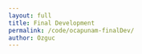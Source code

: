 ```yaml
---
layout: full
title: Final Development
permalink: /code/ocapunam-finalDev/
author: Ozguc
---
```



<canvas id="Boids" width="640" height="640" style="position: absolute; left: 0; top: 0;"></canvas>

<script deferred type="module">


import * as T from '../lib/module.js'

import OzRenderer from '../ocapunam/OzRenderer-finalDev.js'
import BoidsRenderer from '../ocapunam/BoidsRenderer.js'

let dt = 0

let terrain = new T.Object3D(), sky = new T.Object3D()

let subDiv = 256
let dim = 1e3

let boids = new BoidsRenderer({
    boidCount: 50,
    width: subDiv,
    height: subDiv,
    update: (dt) => update(dt),
})

let rtMaterial = new T.MeshPhongMaterial({ color: 0xbea9de, map: boids.texture})
console.log(rtMaterial, boids.texture);

let ground = new T.Mesh(
    new T.PlaneGeometry(dim, dim, subDiv, subDiv), rtMaterial)
    ground.rotation.set(-Math.PI/2,0,0)
    ground.castShadow = true
    ground.receiveShadow = true
    terrain.add(ground)

let starsGeometry = new T.Geometry();

for ( let i = 0; i < 10000; i ++ ) {

    let star = new T.Vector3();
    star.x = T.Math.randFloatSpread( 2000 );
    star.y = T.Math.randFloatSpread( 2000 );
    star.z = T.Math.randFloatSpread( 2000 );

    starsGeometry.vertices.push( star );

}

let starsMaterial = new T.PointsMaterial( { color: 0x888888 } );

let starField = new T.Points( starsGeometry, starsMaterial );

sky.add( starField );


boids.init()

function update(time) {
    dt += time
    starField.rotation.x = dt/500
    starField.rotation.y = dt/500
    rtMaterial.map.needsUpdate = true
}

let renderer = new OzRenderer({
    position: { x: 0, y: 10, z: dim/2 },
    background: 0x2e4482,
    ambient: 0x546bab,
    update: (t) => update(t),
    })



renderer.add(terrain, sky)

</script>


